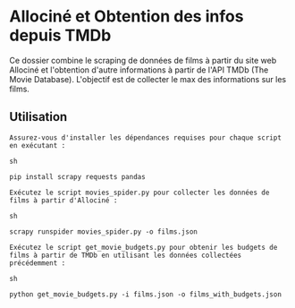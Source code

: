 # Allociné et Obtention des infos depuis TMDb

Ce dossier combine le scraping de données de films à partir du site web Allociné et l'obtention d'autre informations à partir de l'API TMDb (The Movie Database). L'objectif est de collecter le max des informations sur les films.

## Utilisation

    Assurez-vous d'installer les dépendances requises pour chaque script en exécutant :

    sh

    pip install scrapy requests pandas

    Exécutez le script movies_spider.py pour collecter les données de films à partir d'Allociné :

    sh

    scrapy runspider movies_spider.py -o films.json

    Exécutez le script get_movie_budgets.py pour obtenir les budgets de films à partir de TMDb en utilisant les données collectées précédemment :

    sh

    python get_movie_budgets.py -i films.json -o films_with_budgets.json